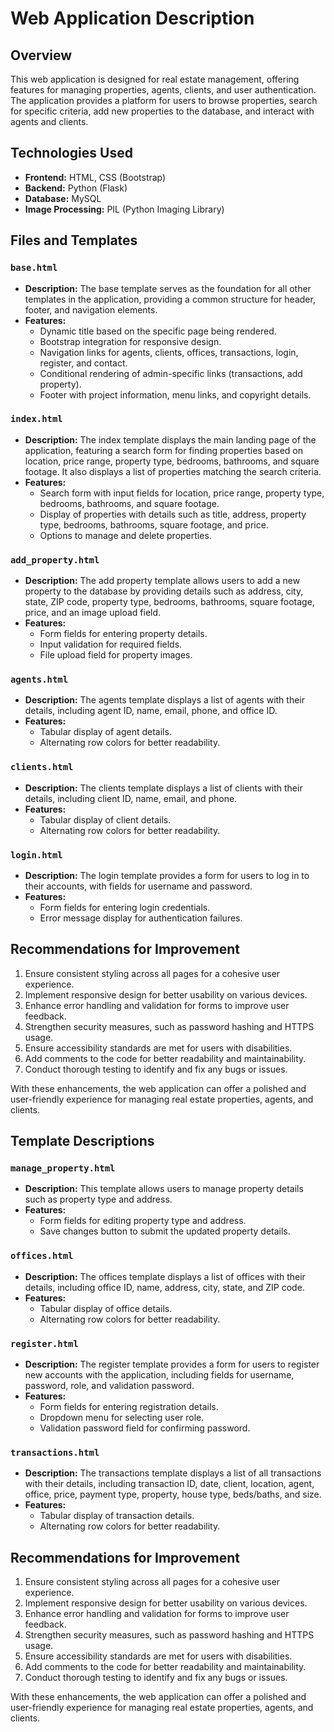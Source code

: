 # Web Application Description

## Overview

This web application is designed for real estate management, offering features for managing properties, agents, clients, and user authentication. The application provides a platform for users to browse properties, search for specific criteria, add new properties to the database, and interact with agents and clients.

## Technologies Used

- **Frontend:** HTML, CSS (Bootstrap)
- **Backend:** Python (Flask)
- **Database:** MySQL
- **Image Processing:** PIL (Python Imaging Library)

## Files and Templates

### `base.html`

- **Description:** The base template serves as the foundation for all other templates in the application, providing a common structure for header, footer, and navigation elements.
- **Features:**
  - Dynamic title based on the specific page being rendered.
  - Bootstrap integration for responsive design.
  - Navigation links for agents, clients, offices, transactions, login, register, and contact.
  - Conditional rendering of admin-specific links (transactions, add property).
  - Footer with project information, menu links, and copyright details.

### `index.html`

- **Description:** The index template displays the main landing page of the application, featuring a search form for finding properties based on location, price range, property type, bedrooms, bathrooms, and square footage. It also displays a list of properties matching the search criteria.
- **Features:**
  - Search form with input fields for location, price range, property type, bedrooms, bathrooms, and square footage.
  - Display of properties with details such as title, address, property type, bedrooms, bathrooms, square footage, and price.
  - Options to manage and delete properties.

### `add_property.html`

- **Description:** The add property template allows users to add a new property to the database by providing details such as address, city, state, ZIP code, property type, bedrooms, bathrooms, square footage, price, and an image upload field.
- **Features:**
  - Form fields for entering property details.
  - Input validation for required fields.
  - File upload field for property images.

### `agents.html`

- **Description:** The agents template displays a list of agents with their details, including agent ID, name, email, phone, and office ID.
- **Features:**
  - Tabular display of agent details.
  - Alternating row colors for better readability.

### `clients.html`

- **Description:** The clients template displays a list of clients with their details, including client ID, name, email, and phone.
- **Features:**
  - Tabular display of client details.
  - Alternating row colors for better readability.

### `login.html`

- **Description:** The login template provides a form for users to log in to their accounts, with fields for username and password.
- **Features:**
  - Form fields for entering login credentials.
  - Error message display for authentication failures.

## Recommendations for Improvement

1. Ensure consistent styling across all pages for a cohesive user experience.
2. Implement responsive design for better usability on various devices.
3. Enhance error handling and validation for forms to improve user feedback.
4. Strengthen security measures, such as password hashing and HTTPS usage.
5. Ensure accessibility standards are met for users with disabilities.
6. Add comments to the code for better readability and maintainability.
7. Conduct thorough testing to identify and fix any bugs or issues.

With these enhancements, the web application can offer a polished and user-friendly experience for managing real estate properties, agents, and clients.

## Template Descriptions

### `manage_property.html`

- **Description:** This template allows users to manage property details such as property type and address.
- **Features:**
  - Form fields for editing property type and address.
  - Save changes button to submit the updated property details.

### `offices.html`

- **Description:** The offices template displays a list of offices with their details, including office ID, name, address, city, state, and ZIP code.
- **Features:**
  - Tabular display of office details.
  - Alternating row colors for better readability.

### `register.html`

- **Description:** The register template provides a form for users to register new accounts with the application, including fields for username, password, role, and validation password.
- **Features:**
  - Form fields for entering registration details.
  - Dropdown menu for selecting user role.
  - Validation password field for confirming password.

### `transactions.html`

- **Description:** The transactions template displays a list of all transactions with their details, including transaction ID, date, client, location, agent, office, price, payment type, property, house type, beds/baths, and size.
- **Features:**
  - Tabular display of transaction details.
  - Alternating row colors for better readability.

## Recommendations for Improvement

1. Ensure consistent styling across all pages for a cohesive user experience.
2. Implement responsive design for better usability on various devices.
3. Enhance error handling and validation for forms to improve user feedback.
4. Strengthen security measures, such as password hashing and HTTPS usage.
5. Ensure accessibility standards are met for users with disabilities.
6. Add comments to the code for better readability and maintainability.
7. Conduct thorough testing to identify and fix any bugs or issues.

With these enhancements, the web application can offer a polished and user-friendly experience for managing real estate properties, agents, and clients.

